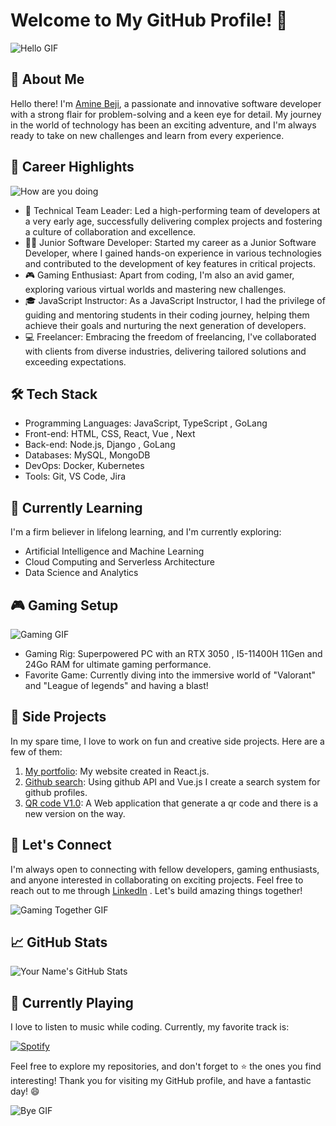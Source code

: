 # Welcome to My GitHub Profile! 👋

![Hello GIF](https://media.giphy.com/media/QBGfW8HqzXzYDojCqo/giphy.gif)

## 🚀 About Me

Hello there! I'm [Amine Beji](https://aminebeji.github.io/portfolio/), a passionate and innovative software developer with a strong flair for problem-solving and a keen eye for detail. My journey in the world of technology has been an exciting adventure, and I'm always ready to take on new challenges and learn from every experience.

## 💼 Career Highlights
![How are you doing](https://media.giphy.com/media/v1.Y2lkPTc5MGI3NjExNTF3enQ3NmFlODMzMmpvaXoxaGFoNWlmaTYwbW96Ynk4NHJhc2F1ciZlcD12MV9pbnRlcm5hbF9naWZfYnlfaWQmY3Q9Zw/RfAuCCsCMVJLgPX88v/giphy.gif)

- 🏢 Technical Team Leader: Led a high-performing team of developers at a very early age, successfully delivering complex projects and fostering a culture of collaboration and excellence.
- 👨‍💻 Junior Software Developer: Started my career as a Junior Software Developer, where I gained hands-on experience in various technologies and contributed to the development of key features in critical projects.
- 🎮 Gaming Enthusiast: Apart from coding, I'm also an avid gamer, exploring various virtual worlds and mastering new challenges.
- 🎓 JavaScript Instructor: As a JavaScript Instructor, I had the privilege of guiding and mentoring students in their coding journey, helping them achieve their goals and nurturing the next generation of developers.
- 💻 Freelancer: Embracing the freedom of freelancing, I've collaborated with clients from diverse industries, delivering tailored solutions and exceeding expectations.

## 🛠️ Tech Stack

- Programming Languages:  JavaScript, TypeScript , GoLang
- Front-end: HTML, CSS, React, Vue , Next
- Back-end: Node.js, Django , GoLang
- Databases: MySQL, MongoDB
- DevOps: Docker, Kubernetes
- Tools: Git, VS Code, Jira

## 🌱 Currently Learning

I'm a firm believer in lifelong learning, and I'm currently exploring:

- Artificial Intelligence and Machine Learning
- Cloud Computing and Serverless Architecture
- Data Science and Analytics

## 🎮 Gaming Setup

![Gaming GIF](https://media.giphy.com/media/Vh1KrUr6Tvl1RFYYk6/giphy.gif)

- Gaming Rig: Superpowered PC with an RTX 3050 , I5-11400H 11Gen  and  24Go RAM for ultimate gaming performance.
- Favorite Game: Currently diving into the immersive world of "Valorant" and "League of legends" and having a blast!

## 🚀 Side Projects

In my spare time, I love to work on fun and creative side projects. Here are a few of them:

1. [My portfolio](https://github.com/aminebeji/portfolio): My website created in React.js.
2. [Github search](https://github.com/aminebeji/github_search): Using github API and Vue.js I create a search system for github profiles.
3. [QR code V1.0](https://github.com/aminebeji/terminal-int): A Web application that generate a qr code and there is a new version on the way.

## 🤝 Let's Connect

I'm always open to connecting with fellow developers, gaming enthusiasts, and anyone interested in collaborating on exciting projects. Feel free to reach out to me through [LinkedIn](https://www.linkedin.com/in/amine-beji-0542501b5/) . Let's build amazing things together!

![Gaming Together GIF](https://media.giphy.com/media/v1.Y2lkPTc5MGI3NjExNTl2amRkZm95ZTd6bnFhamQzNTU1amdnYnZ0Z2NyejNwbGp1cTA0biZlcD12MV9pbnRlcm5hbF9naWZfYnlfaWQmY3Q9Zw/YTDZakyAorkLDYqN0q/giphy.gif)

## 📈 GitHub Stats

![Your Name's GitHub Stats](https://github-readme-stats.vercel.app/api?username=aminebeji&show_icons=true&theme=radical)

## 🎵 Currently Playing

I love to listen to music while coding. Currently, my favorite track is:

[![Spotify](https://novatorem-mu.vercel.app/api/spotify)](https://open.spotify.com/track/1e6aAbWR0MXCNcr4yQovNr)

Feel free to explore my repositories, and don't forget to ⭐️ the ones you find interesting! Thank you for visiting my GitHub profile, and have a fantastic day! 😄

![Bye GIF](https://media.giphy.com/media/U3y3uwDUHWYFovkyy3/giphy.gif)
